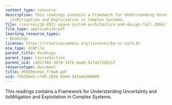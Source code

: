 ```yaml
---
content_type: resource
description: This readings contains a Framework for Understanding Uncertainty and
  itsMitigation and Exploitation in Complex Systems.
file: /courses/16-892j-space-system-architecture-and-design-fall-2004/75b3bb42cf45282b83e9543ade306009_09030mcman_frmwk.pdf
file_type: application/pdf
learning_resource_types:
- Readings
license: https://creativecommons.org/licenses/by-nc-sa/4.0/
ocw_type: OCWFile
parent_title: Readings
parent_type: CourseSection
parent_uid: cdd17381-3670-14fb-4ae8-517a5732b217
resourcetype: Document
title: 09030mcman_frmwk.pdf
uid: 75b3bb42-cf45-282b-83e9-543ade306009
---
```

This readings contains a Framework for Understanding Uncertainty and itsMitigation and Exploitation in Complex Systems.